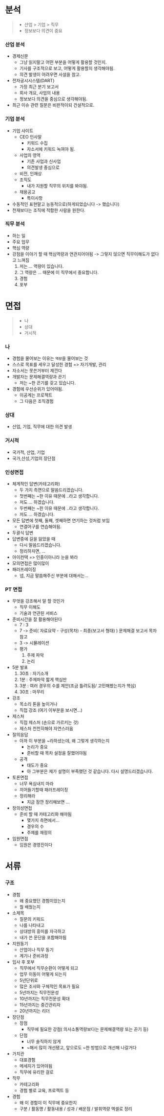 # 분석

> - 산업 > 기업 > 직무
> - 정보보다 의견이 중요



### 산업 분석

- 경제신문 
  -  그냥 읽지말고 어떤 부분을 어떻게 활용할 것인지.
  - 기사를 구조적으로 보고, 어떻게 활용할지 생각해야됨.
  - 의견 발생이 어려우면 사설을 참고.
- 전자공시시스템(DART)
  - 가장 최근 분기 보고서
  - 회사 개요, 사업의 내용
  - 정보보다 의견을 중심으로 생각해야됨.
- 최근 이슈 관련 질문은 비판적이되 건설적으로.



### 기업 분석

- 기업 사이트
  - CEO 인사말
    -  키워드 수집
    - 자소서에 키워드 녹여야 됨.
  - 사업의 영역 
    - 기존 사업과 신사업
    - 의견발생 중심으로
  - 비전, 인재상
  - 조직도
    - 내가 지원할 직무의 위치를 봐야됨.
  - 채용공고
    - 특이사항
- 수동적인 표현말고 능동적으로(하게되었습니다 -> 했습니다)
- 천재보다는 조직에 적합한 사람을 원한다.



### 직무 분석

- 하는 일
- 주요 업무
- 핵심 역량
- 강점을 이야기 할 때 핵심역량과 연관지어야됨 -> 그렇지 않으면 직무이해도가 없다고 느껴짐
  1. 저는 ... 역량이 있습니다.
  2. 그 역량은 ... 때문에 이 직무에서 중요합니다.
  3.  경험
  4.  포부



# 면접

> - 나
> - 상대
> - 거시적



### 나

- 경험을 물어보는 이유는 `역량`을 물어보는 것
- 스스로 목표를 세우고 달성한 경험 => 자기개발, 관리
- 자소서는 못쓴거부터 제낀다
- 개발자는 문제해결역량과 끈기
  - 저는 ~한 끈기를 갖고 있습니다.
- 경험에 우선순위가 있어야됨.
  - 이공계는 프로젝트
  - 그 다음은 조직경험



### 상대

- 산업, 기업, 직무에 대한 의견 발생



### 거시적

- 국가적, 산업, 기업
- 국가,산성,기업의 장단점



### 인성면접

- 체계적인 답변(카테고리화)
  - 두 가지 측면으로 말씀드리겠습니다.
  - 첫번째는 ~한 이유 때문에 ..라고 생각합니다.
  - 저도 ... 하겠습니다.
  - 두번째는 ~한 이유 때문에 ..라고 생각합니다.
  - 저도 ... 하겠습니다.
- 모든 답변에 첫째, 둘째, 셋째하면 연기하는 것처럼 보임
  - 연결어구를 연습해야됨.
- 두괄식 답변
- 답변중에 길을 잃었을 때
  - 다시 말씀드리겠습니다.
  - 정리하자면, ...
- 아이컨택 => 인중이아니라 눈을 봐라
- 모의면접은 많이많이
- 패러프레이징
  - 넵, 지금 말씀해주신 부분에 대해서는...



### PT 면접

- 무엇을 강조해서 말 할 것인가
  - 직무 이해도
  - 기술과 연관된 서비스
- 준비시간을 잘 활용해야된다
  - 7 : 3
  - 7 -> 준비( 자료요약 - 구성(목차) - 최종(보고서 형태) ) 문제해결 보고서 목차 참고
  - 3 -> 시뮬레이션
  - 평가
    1. 주제 파악
    2. 논리
- 5분 발표
  1. 30초 : 자기소개
  2. 1분 : 주제파악 짧게 핵심만
  3. 3분 :  여러 경우의 수를 제안(조금 틀려도됨/ 고민해봤는지가 핵심)
  4. 30초 : 마무리
- 강조
  - 목소리 톤을 높이거나
  - 직접 강조 (여기 이부분을 보시면...)
- 제스처
  - 직접 제스처 (손으로 가르키는 것)
  - 제스처 천천히해야 자연스러움
- 질의응답
  - 아까 이 부분을 ~라하셨는데, 왜 그렇게 생각하는지
    - 논리가 중요
    - 준비할 때 목차 설정을 잘했어야됨
  - 공격
    - 태도가 중요
    - 아 그부분은 제가 설명이 부족했던 것 같습니다. 다시 설명드리겠습니다.
- 토론면접
  - 너무 욕심내지 마라
  - 끼어들기할때 패러프레이징
  - 정리해라
    - 지금 잠깐 정리해보면 ...
- 창의성면접
  - 준비 할 때 카테고리화 해야됨
    - 몇가지 측면에서...
    - 경우의 수
    - 주제를 재정의
- 임원면접
  - 임원은 경영진이다



# 서류

### 구조

- 경험
  - 왜 중요했던 경험이었는지
  - 뭘 배웠는지
- 소제목
  - 질문의 키워드
  - 나를 나타내고
  - 상대방의 흥미를 자극하고
  - 내가 쓴 문단을 포함해야됨
- 지원동기
  - 산업이나 직무 동기
  - 계기나 준비과정
- 입사 후 포부
  - 직무에서 직무순환이 어떻게 되고
  - 업무 이동이 어떻게 되는지
  - 5년단위로
  - 많은 조사와 구체적인 목표가 필요
  - 5년까지는 직무전문성
  - 10년까지는 직무전문성 확대
  - 15년까지는 중간관리자
  - 20년까지는 리더
- 장단점
  - 장점
    - 직무에 필요한 강점( 의사소통역량보다는 문제해결역량 또는 끈기 등)
  - 단점
    - 너무 솔직하지 않게
    - ~해서 많이 개선됐고, 앞으로도 ~한 방법으로 개선해 나갈거다
- 가치관
  - 대표경험
  - 메세지가 있어야됨
  - 직무에 유리한 걸로
- 직무
  - 카테고리화
  - 경험 별로 교육, 프로젝트 등
- 경험
  - 왜 이 경험이 이 직무에 중요한지
  - 구분 / 활동명 / 활동내용 / 성과 / 배운점 / 발휘역량 엑셀로 정리